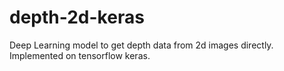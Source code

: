# depth-2d-keras
Deep Learning model to get depth data from 2d images directly. Implemented on tensorflow keras.
